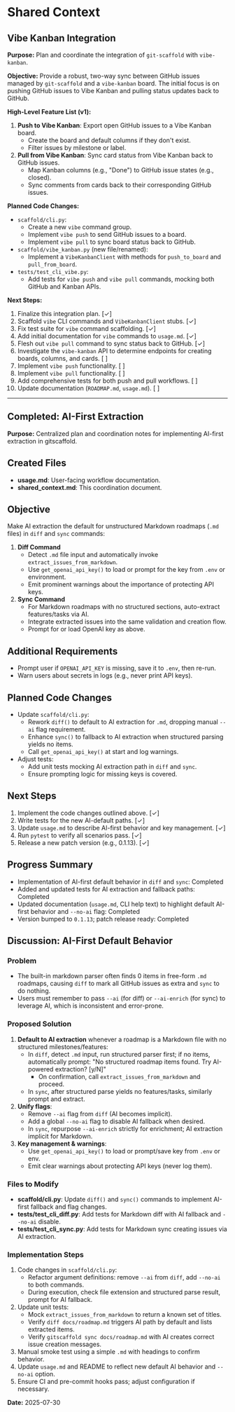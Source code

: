 # Shared Context

## Vibe Kanban Integration

**Purpose:** Plan and coordinate the integration of `git-scaffold` with `vibe-kanban`.

**Objective:**
Provide a robust, two-way sync between GitHub issues managed by `git-scaffold` and a `vibe-kanban` board. The initial focus is on pushing GitHub issues to Vibe Kanban and pulling status updates back to GitHub.

**High-Level Feature List (v1):**
1.  **Push to Vibe Kanban**: Export open GitHub issues to a Vibe Kanban board.
    - Create the board and default columns if they don't exist.
    - Filter issues by milestone or label.
2.  **Pull from Vibe Kanban**: Sync card status from Vibe Kanban back to GitHub issues.
    - Map Kanban columns (e.g., "Done") to GitHub issue states (e.g., closed).
    - Sync comments from cards back to their corresponding GitHub issues.

**Planned Code Changes:**
- `scaffold/cli.py`:
  - Create a new `vibe` command group.
  - Implement `vibe push` to send GitHub issues to a board.
  - Implement `vibe pull` to sync board status back to GitHub.
- `scaffold/vibe_kanban.py` (new file/renamed):
  - Implement a `VibeKanbanClient` with methods for `push_to_board` and `pull_from_board`.
- `tests/test_cli_vibe.py`:
  - Add tests for `vibe push` and `vibe pull` commands, mocking both GitHub and Kanban APIs.

**Next Steps:**
1.  Finalize this integration plan. [✓]
2.  Scaffold `vibe` CLI commands and `VibeKanbanClient` stubs. [✓]
3.  Fix test suite for `vibe` command scaffolding. [✓]
4.  Add initial documentation for `vibe` commands to `usage.md`. [✓]
5.  Flesh out `vibe pull` command to sync status back to GitHub. [✓]
6.  Investigate the `vibe-kanban` API to determine endpoints for creating boards, columns, and cards. [ ]
7.  Implement `vibe push` functionality. [ ]
8.  Implement `vibe pull` functionality. [ ]
9.  Add comprehensive tests for both push and pull workflows. [ ]
10. Update documentation (`ROADMAP.md`, `usage.md`). [ ]

---

## Completed: AI-First Extraction

 **Purpose:** Centralized plan and coordination notes for implementing AI-first extraction in gitscaffold.

 ## Created Files
 - **usage.md**: User-facing workflow documentation.
 - **shared_context.md**: This coordination document.

 ## Objective
 Make AI extraction the default for unstructured Markdown roadmaps (`.md` files) in `diff` and `sync` commands:
 1. **Diff Command**
    - Detect `.md` file input and automatically invoke `extract_issues_from_markdown`.
    - Use `get_openai_api_key()` to load or prompt for the key from `.env` or environment.
    - Emit prominent warnings about the importance of protecting API keys.
 2. **Sync Command**
    - For Markdown roadmaps with no structured sections, auto-extract features/tasks via AI.
    - Integrate extracted issues into the same validation and creation flow.
    - Prompt for or load OpenAI key as above.

 ## Additional Requirements
 - Prompt user if `OPENAI_API_KEY` is missing, save it to `.env`, then re-run.
 - Warn users about secrets in logs (e.g., never print API keys).

 ## Planned Code Changes
 - Update `scaffold/cli.py`:
    * Rework `diff()` to default to AI extraction for `.md`, dropping manual `--ai` flag requirement.
    * Enhance `sync()` to fallback to AI extraction when structured parsing yields no items.
    * Call `get_openai_api_key()` at start and log warnings.
 - Adjust tests:
    * Add unit tests mocking AI extraction path in `diff` and `sync`.
    * Ensure prompting logic for missing keys is covered.

 ## Next Steps
 1. Implement the code changes outlined above. [✓]
 2. Write tests for the new AI-default paths. [✓]
 3. Update `usage.md` to describe AI-first behavior and key management. [✓]
 4. Run `pytest` to verify all scenarios pass. [✓]
 5. Release a new patch version (e.g., 0.1.13). [✓]

## Progress Summary

- Implementation of AI-first default behavior in `diff` and `sync`: Completed
- Added and updated tests for AI extraction and fallback paths: Completed
- Updated documentation (`usage.md`, CLI help text) to highlight default AI-first behavior and `--no-ai` flag: Completed
- Version bumped to `0.1.13`; patch release ready: Completed

## Discussion: AI-First Default Behavior
### Problem
- The built-in markdown parser often finds 0 items in free-form `.md` roadmaps, causing `diff` to mark all GitHub issues as extra and `sync` to do nothing.
- Users must remember to pass `--ai` (for diff) or `--ai-enrich` (for sync) to leverage AI, which is inconsistent and error-prone.

### Proposed Solution
1. **Default to AI extraction** whenever a roadmap is a Markdown file with no structured milestones/features:
   - In `diff`, detect `.md` input, run structured parser first; if no items, automatically prompt:
     "No structured roadmap items found. Try AI-powered extraction? [y/N]"
     - On confirmation, call `extract_issues_from_markdown` and proceed.
   - In `sync`, after structured parse yields no features/tasks, similarly prompt and extract.
2. **Unify flags**:
   - Remove `--ai` flag from `diff` (AI becomes implicit).
   - Add a global `--no-ai` flag to disable AI fallback when desired.
   - In `sync`, repurpose `--ai-enrich` strictly for enrichment; AI extraction implicit for Markdown.
3. **Key management & warnings**:
   - Use `get_openai_api_key()` to load or prompt/save key from `.env` or env.
   - Emit clear warnings about protecting API keys (never log them).

### Files to Modify
- **scaffold/cli.py**: Update `diff()` and `sync()` commands to implement AI-first fallback and flag changes.
- **tests/test_cli_diff.py**: Add tests for Markdown diff with AI fallback and `--no-ai` disable.
- **tests/test_cli_sync.py**: Add tests for Markdown sync creating issues via AI extraction.

### Implementation Steps
1. Code changes in `scaffold/cli.py`:
   - Refactor argument definitions: remove `--ai` from `diff`, add `--no-ai` to both commands.
   - During execution, check file extension and structured parse result, prompt for AI fallback.
2. Update unit tests:
   - Mock `extract_issues_from_markdown` to return a known set of titles.
   - Verify `diff docs/roadmap.md` triggers AI path by default and lists extracted items.
   - Verify `gitscaffold sync docs/roadmap.md` with AI creates correct issue creation messages.
3. Manual smoke test using a simple `.md` with headings to confirm behavior.
4. Update `usage.md` and README to reflect new default AI behavior and `--no-ai` option.
5. Ensure CI and pre-commit hooks pass; adjust configuration if necessary.

 **Date:** 2025-07-30
